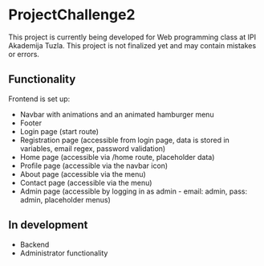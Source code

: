 # ProjectChallenge2

This project is currently being developed for Web programming class at IPI Akademija Tuzla. This project is not finalized yet and may contain mistakes or errors.

## Functionality

Frontend is set up:
- Navbar with animations and an animated hamburger menu
- Footer
- Login page (start route)
- Registration page (accessible from login page, data is stored in variables, email regex, password validation)
- Home page (accessible via /home route, placeholder data)
- Profile page (accessible via the navbar icon)
- About page (accessible via the menu)
- Contact page (accessible via the menu)
- Admin page (accessible by logging in as admin - email: admin, pass: admin, placeholder menus)

## In development

- Backend
- Administrator functionality
